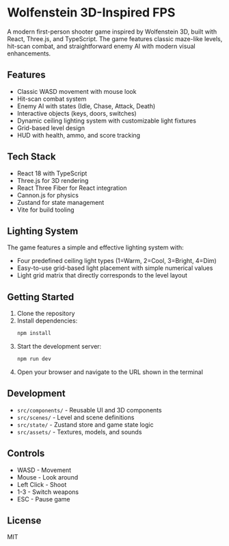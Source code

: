 # Wolfenstein 3D-Inspired FPS

A modern first-person shooter game inspired by Wolfenstein 3D, built with React, Three.js, and TypeScript. The game features classic maze-like levels, hit-scan combat, and straightforward enemy AI with modern visual enhancements.

## Features

- Classic WASD movement with mouse look
- Hit-scan combat system
- Enemy AI with states (Idle, Chase, Attack, Death)
- Interactive objects (keys, doors, switches)
- Dynamic ceiling lighting system with customizable light fixtures
- Grid-based level design
- HUD with health, ammo, and score tracking

## Tech Stack

- React 18 with TypeScript
- Three.js for 3D rendering
- React Three Fiber for React integration
- Cannon.js for physics
- Zustand for state management
- Vite for build tooling

## Lighting System

The game features a simple and effective lighting system with:

- Four predefined ceiling light types (1=Warm, 2=Cool, 3=Bright, 4=Dim)
- Easy-to-use grid-based light placement with simple numerical values
- Light grid matrix that directly corresponds to the level layout

## Getting Started

1. Clone the repository
2. Install dependencies:
   ```bash
   npm install
   ```
3. Start the development server:
   ```bash
   npm run dev
   ```
4. Open your browser and navigate to the URL shown in the terminal

## Development

- `src/components/` - Reusable UI and 3D components
- `src/scenes/` - Level and scene definitions
- `src/state/` - Zustand store and game state logic
- `src/assets/` - Textures, models, and sounds

## Controls

- WASD - Movement
- Mouse - Look around
- Left Click - Shoot
- 1-3 - Switch weapons
- ESC - Pause game

## License

MIT
